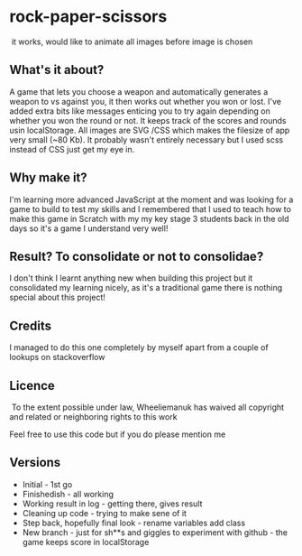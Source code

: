 # rock-paper-scissors

<img src='https://img.shields.io/badge/build-passing-brightgreen' alt='' /> it works, would like to animate all images before image is chosen

<h2>What's it about?</h2>

A game that lets you choose a weapon and automatically generates a weapon to vs against you, it then works out whether you won or lost.
I've added extra bits like messages enticing you to try again depending on whether you won the round or not.  It keeps track of the scores and rounds usin localStorage.  All images are SVG  /CSS which makes the filesize of app very small (~80 Kb).
It probably wasn't entirely necessary but I used scss instead of CSS just get my eye in.

<h2>Why make it?</h2>

I'm learning more advanced JavaScript at the moment and was looking for a game to build to test my skills and I remembered that I used to teach how to make this game in Scratch with my my key stage 3 students back in the old days so it's a game I understand very well!

<h2>Result? To consolidate or not to consolidae?</h2>

I don't think I learnt anything new when building this project but it consolidated my learning nicely, as it's a traditional game there is nothing special about this project!

<h2>Credits</h2>

I managed to do this one completely by myself apart from a couple of lookups on stackoverflow

<h2>Licence</h2>
<img src="https://i.creativecommons.org/p/zero/1.0/88x31.png" alt="" />
To the extent possible under law, Wheeliemanuk has waived all copyright and related or neighboring rights to this work

Feel free to use this code but if you do please mention me

<h2>Versions</h2>

<ul>
    <li>Initial - 1st go</li>
    <li>Finishedish - all working</li>
    <li>Working result in log - getting there, gives result</li>
    <li>Cleaning up code - trying to make sene of it</li>
    <li>Step back, hopefully final look - rename variables add class</li>
    <li>New branch - just for sh**s and giggles to experiment with github - the game keeps score in localStorage</li>
</ul>
